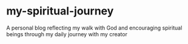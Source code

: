 # my-spiritual-journey
A personal blog reflecting my walk with God and 
encouraging spiritual beings through my daily journey with my creator

